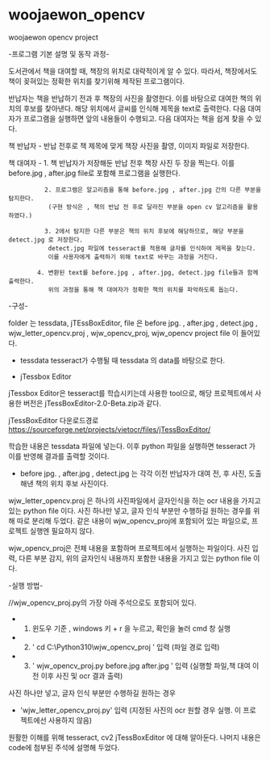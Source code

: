 # woojaewon_opencv
woojaewon opencv project 

-프로그램 기본 설명 및 동작 과정-

도서관에서 책을 대여할 때, 책장의 위치로 대략적이게 알 수 있다.
따라서, 책장에서도 책이 꽂혀있는 정확한 위치를 찾기위해 제작된 프로그램이다. 

반납자는 책을 반납하기 전과 후 책장의 사진을 촬영한다. 이를 바탕으로 대여한 책의 위치의 후보를 찾아낸다.
해당 위치에서 글씨를 인식해 제목을 text로 출력한다. 다음 대여자가 프로그램을 실행하면 앞의 내용들이 수행되고. 
다음 대여자는 책을 쉽게 찾을 수 있다.

책 반납자 - 반납 전후로 책 제목에 맞게 책장 사진을 촬영, 이미지 파일로 저장한다. 

책 대여자 -  1. 책 반납자가 저장해둔 반납 전후 책장 사진 두 장을 찍는다.
               이를 before.jpg , after.jpg file로 포함해 프로그램을 실행한다. 
 
	          2. 프로그램은 알고리즘을 통해 before.jpg , after.jpg 간의 다른 부분을 탐지한다.
               (구현 방식은 , 책의 반납 전 후로 달라진 부분을 open cv 알고리즘을 활용하였다.) 
               
	   	      3. 2에서 탐지한 다른 부분은 책의 위치 후보에 해당하므로, 해당 부분을 detect.jpg 로 저장한다.
               detect.jpg 파일에 tesseract를 적용해 글자를 인식하여 제목을 찾는다.
               이를 사용자에게 출력하기 위해 text로 바꾸는 과정을 거친다.

  	        4. 변환된 text를 before.jpg , after.jpg, detect.jpg file들과 함께 출력한다.
               위의 과정을 통해 책 대여자가 정확한 책의 위치를 파악하도록 돕는다.


-구성-

folder 는 tessdata, jTEssBoxEditor,
file 은  before jpg. , after.jpg , detect.jpg , wjw_letter_opencv.proj , wjw_opencv_proj, wjw_opencv project file 이 들어있다. 

* tessdata
tesseract가 수행될 때 tessdata 의 data를 바탕으로 한다. 

* jTessbox Editor

jTessbox Editor은 tesseract를 학습시키는데 사용한 tool으로, 해당 프로젝트에서 사용한 버전은 jTessBoxEditor-2.0-Beta.zip과 같다. 

jTessBoxEditor 다운로드경로 https://sourceforge.net/projects/vietocr/files/jTessBoxEditor/

학습한 내용은 tessdata 파일에 넣는다. 이후 python 파일을 실행하면 tesseract 가 이를 반영해 결과를 출력할 것이다.  

* before jpg. , after.jpg , detect.jpg 는 각각 이전 반납자가 대여 전, 후 사진, 도출해낸 책의 위치 후보 사진이다.  

wjw_letter_opencv.proj 은 하나의 사진파일에서 글자인식을 하는 ocr 내용을 가지고 있는 python file 이다.
사진 하나만 넣고, 글자 인식 부분만 수행하길 원하는 경우를 위해 따로 분리해 두었다.
같은 내용이  wjw_opencv_proj에 포함되어 있는 파일으로, 프로젝트 실행엔 필요하지 않다. 

wjw_opencv_proj은 전체 내용을 포함하며 프로젝트에서 실행하는 파일이다.
사진 입력, 다른 부분 감지, 위의 글자인식 내용까지 포함한 내용을 가지고 있는 python file 이다.

-실행 방법- 

//wjw_opencv_proj.py의 가장 아래 주석으로도 포함되어 있다.

* 1. 윈도우 기준 , windows 키 + r 을 누르고, 확인을 눌러 cmd 창 실행 
* 2. ' cd C:\Python310\wjw_opencv_proj ' 입력 (파일 경로 입력)
* 3. ' wjw_opencv_proj.py before.jpg after.jpg ' 입력 (실행할 파일,책 대여 이전 이후 사진 및 ocr 결과 출력)

사진 하나만 넣고, 글자 인식 부분만 수행하길 원하는 경우
* 'wjw_letter_opencv_proj.py' 입력 (지정된 사진의 ocr 원할 경우 실행. 이 프로젝트에선 사용하지 않음)

원활한 이해를 위해 tesseract, cv2 jTessBoxEditor 에 대해 알아둔다.
나머지 내용은 code에 첨부된 주석에 설명해 두었다.
